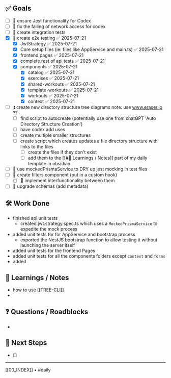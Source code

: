 ## ✅ Goals
- [ ] 🔺 ensure Jest functionality for Codex
- [ ] 🔺 fix the failing of network access for codex
- [ ] 🔺 create integration tests
- [x] 🔺 create e2e testing ✅ 2025-07-21
	- [x] JwtStrategy ✅ 2025-07-21
	- [x] Core setup files (ie: files like AppService and main.ts) ✅ 2025-07-21
	- [x] frontend pages ✅ 2025-07-21
	- [x] complete rest of api tests ✅ 2025-07-21
	- [x] components ✅ 2025-07-21
		- [x] catalog ✅ 2025-07-21
		- [x] exercises ✅ 2025-07-21
		- [x] shared-workouts ✅ 2025-07-21
		- [x] template-workouts ✅ 2025-07-21
		- [x] workouts ✅ 2025-07-21
		- [x] context ✅ 2025-07-21
- [ ] ⏫ create new directory structure tree diagrams
		note: use www.eraser.io ??
	- [ ] find script to autocreate (potentially use one from chatGPT 'Auto Directory Structure Creation')
	- [ ] have codex add uses 
	- [ ] create multiple smaller structures
	- [ ] create script which creates updates a file directory structure with links to the files 
		- [ ] create the files if they don't exist
		- [ ] add them to the [[#🧠 Learnings / Notes]] part of my daily template in obsidian
- [ ] 🔼 use mockedPrismaService to DRY up jest mocking in test files
- [ ] 🔽  create filters component (put in a custom hook)
	- [ ] 🔽 implement interfunctionality between them
- [ ] 🔽 upgrade schemas (add metadata)

## 🛠️ Work Done
- finished api unit tests
	- created jwt.strategy.spec.ts which uses a `MockedPrismaService` to expedite the mock process
- added unit tests for for AppService and bootstrap process
	- exported the NestJS bootstrap function to allow testing it without launching the server itself
- added unit tests for the frontend Pages
- added unit tests for all the components folders except `context` and `forms`
- added 

## 🧠 Learnings / Notes
- how to use [[TREE-CLI]]
- 
## ❓ Questions / Roadblocks
- 

## 🔁 Next Steps
- [ ] 

---
[[00_INDEX]] • #daily
